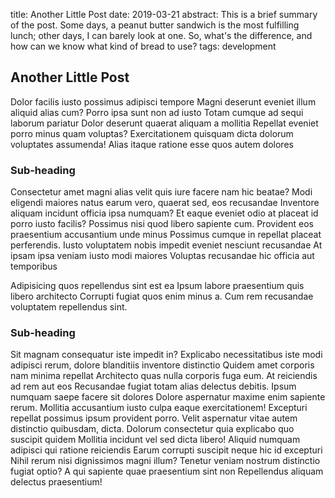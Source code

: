 title: Another Little Post
date: 2019-03-21
abstract: This is a brief summary of the post. Some days, a peanut butter sandwich is the most fulfilling lunch; other days, I can barely look at one. So, what's the difference, and how can we know what kind of bread to use?
tags: development


## Another Little Post

Dolor facilis iusto possimus adipisci tempore Magni deserunt eveniet illum aliquid alias cum? Porro ipsa sunt non ad iusto Totam cumque ad sequi laborum pariatur Dolor deserunt quaerat aliquam a mollitia Repellat eveniet porro minus quam voluptas? Exercitationem quisquam dicta dolorum voluptates assumenda! Alias itaque ratione esse quos autem dolores

### Sub-heading

Consectetur amet magni alias velit quis iure facere nam hic beatae? Modi eligendi maiores natus earum vero, quaerat sed, eos recusandae Inventore aliquam incidunt officia ipsa numquam? Et eaque eveniet odio at placeat id porro iusto facilis? Possimus nisi quod libero sapiente cum. Provident eos praesentium accusantium unde minus Possimus cumque in repellat placeat perferendis. Iusto voluptatem nobis impedit eveniet nesciunt recusandae At ipsam ipsa veniam iusto modi maiores Voluptas recusandae hic officia aut temporibus

Adipisicing quos repellendus sint est ea Ipsum labore praesentium quis libero architecto Corrupti fugiat quos enim minus a. Cum rem recusandae voluptatem repellendus sint.

### Sub-heading

Sit magnam consequatur iste impedit in? Explicabo necessitatibus iste modi adipisci rerum, dolore blanditiis inventore distinctio Quidem amet corporis nam minima repellat Architecto quas nulla corporis fuga eum. At reiciendis ad rem aut eos Recusandae fugiat totam alias delectus debitis. Ipsum numquam saepe facere sit dolores Dolore aspernatur maxime enim sapiente rerum. Mollitia accusantium iusto culpa eaque exercitationem! Excepturi repellat possimus ipsum provident porro. Velit aspernatur vitae autem distinctio quibusdam, dicta. Dolorum consectetur quia explicabo quo suscipit quidem Mollitia incidunt vel sed dicta libero! Aliquid numquam adipisci qui ratione reiciendis Earum corrupti suscipit neque hic id excepturi Nihil rerum nisi dignissimos magni illum? Tenetur veniam nostrum distinctio fugiat optio? A qui sapiente quae praesentium sint non Repellendus aliquam delectus praesentium!

